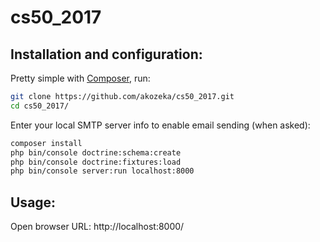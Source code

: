 cs50_2017
=========

## Installation and configuration:

Pretty simple with [Composer](https://getcomposer.org/), run:

```sh
git clone https://github.com/akozeka/cs50_2017.git
cd cs50_2017/
```
Enter your local SMTP server info to enable email sending (when asked):
```sh
composer install
php bin/console doctrine:schema:create
php bin/console doctrine:fixtures:load
php bin/console server:run localhost:8000
```

## Usage:
Open browser URL: http://localhost:8000/
